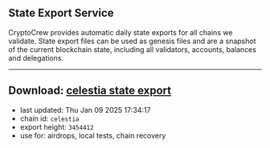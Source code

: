 ## State Export Service
CryptoCrew provides automatic daily state exports for all chains we validate. State export files can be used as genesis files and are a snapshot of the current blockchain state, including all validators, accounts, balances and delegations.

---
**Download: [celestia state export](https://dl-eu2.ccvalidators.com/SERVICE/celestia/celestia_export_3454412.json)**
---

- last updated: Thu Jan 09 2025 17:34:17
- chain id: `celestia`
- export height: `3454412`
- use for: airdrops, local tests, chain recovery
